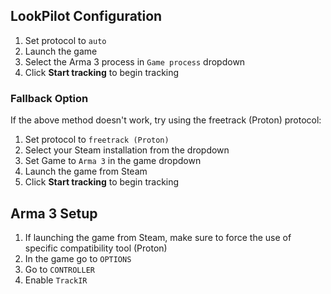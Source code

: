 ## LookPilot Configuration
1. Set protocol to `auto`
2. Launch the game
3. Select the Arma 3 process in `Game process` dropdown
4. Click **Start tracking** to begin tracking

### Fallback Option
If the above method doesn't work, try using the freetrack (Proton) protocol:

1. Set protocol to `freetrack (Proton)`
2. Select your Steam installation from the dropdown
3. Set Game to `Arma 3` in the game dropdown
4. Launch the game from Steam
5. Click **Start tracking** to begin tracking

## Arma 3 Setup
1. If launching the game from Steam, make sure to force the use of specific compatibility tool (Proton)
2. In the game go to `OPTIONS`
3. Go to `CONTROLLER`
4. Enable `TrackIR`
